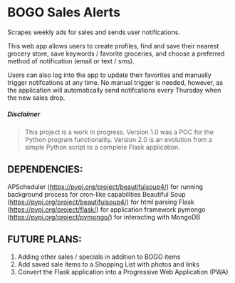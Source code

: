 # BOGO Sales Alerts
Scrapes weekly ads for sales and sends user notifications.

This web app allows users to create profiles, find and save their nearest grocery store, save keywords / favorite groceries, and choose a preferred method of notification (email or text / sms). 

Users can also log into the app to update their favorites and manually trigger notifcations at any time. No manual trigger is needed, however, as the application will automatically send notifcations every Thursday when the new sales drop. 

##### Disclaimer

> This project is a work in progress. Version 1.0 was a POC for the Python program functionality. 
> Version 2.0 is an evolution from a simple Python script to a complete Flask application.

## DEPENDENCIES:

APScheduler (https://pypi.org/project/beautifulsoup4/) for running background process for cron-like capabilities
Beautiful Soup (https://pypi.org/project/beautifulsoup4/) for html parsing
Flask (https://pypi.org/project/flask/) for application framework
pymongo (https://pypi.org/project/pymongo/) for interacting with MongoDB


## FUTURE PLANS: 
1. Adding other sales / specials in addition to BOGO items
2. Add saved sale items to a Shopping List with photos and links
3. Convert the Flask application into a Progressive Web Application (PWA)
